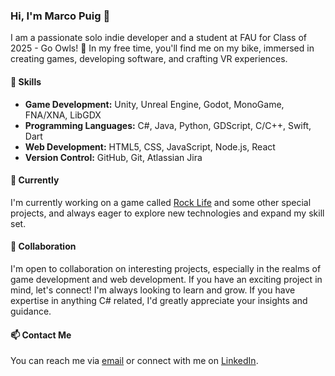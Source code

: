 ### Hi, I'm Marco Puig 👋

I am a passionate solo indie developer and a student at FAU for Class of 2025 - Go Owls! 🦉 In my free time, you'll find me on my bike, immersed in creating games, developing software, and crafting VR experiences.

#### 🔧 Skills

- **Game Development:** Unity, Unreal Engine, Godot, MonoGame, FNA/XNA, LibGDX
- **Programming Languages:** C#, Java, Python, GDScript, C/C++, Swift, Dart
- **Web Development:** HTML5, CSS, JavaScript, Node.js, React
- **Version Control:** GitHub, Git, Atlassian Jira

#### 🌱 Currently

I'm currently working on a game called [Rock Life](https://store.steampowered.com/app/2056560/Rock_Life_The_Rock_Simulator) and some other special projects, and always eager to explore new technologies and expand my skill set.

#### 👯 Collaboration

I'm open to collaboration on interesting projects, especially in the realms of game development and web development. If you have an exciting project in mind, let's connect! I'm always looking to learn and grow. If you have expertise in anything C# related, I'd greatly appreciate your insights and guidance.

#### 📫 Contact Me

You can reach me via [email](dmarco1802@gmail.com) or connect with me on [LinkedIn](https://www.linkedin.com/in/marco-puig).
